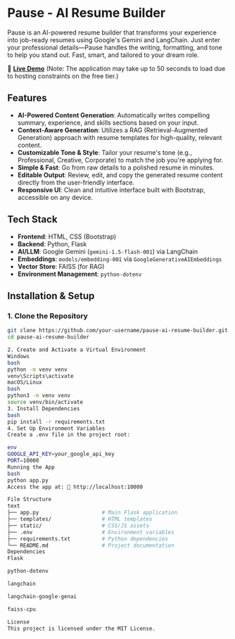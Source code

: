 # Pause - AI Resume Builder

Pause is an AI-powered resume builder that transforms your experience into job-ready resumes using Google's Gemini and LangChain. Just enter your professional details—Pause handles the writing, formatting, and tone to help you stand out. Fast, smart, and tailored to your dream role.

🔗 **[Live Demo](https://pause-33il.onrender.com/)** (Note: The application may take up to 50 seconds to load due to hosting constraints on the free tier.)

## Features

- **AI-Powered Content Generation**: Automatically writes compelling summary, experience, and skills sections based on your input.
- **Context-Aware Generation**: Utilizes a RAG (Retrieval-Augmented Generation) approach with resume templates for high-quality, relevant content.
- **Customizable Tone & Style**: Tailor your resume's tone (e.g., Professional, Creative, Corporate) to match the job you're applying for.
- **Simple & Fast**: Go from raw details to a polished resume in minutes.
- **Editable Output**: Review, edit, and copy the generated resume content directly from the user-friendly interface.
- **Responsive UI**: Clean and intuitive interface built with Bootstrap, accessible on any device.

## Tech Stack

- **Frontend**: HTML, CSS (Bootstrap)
- **Backend**: Python, Flask
- **AI/LLM**: Google Gemini (`gemini-1.5-flash-001`) via LangChain
- **Embeddings**: `models/embedding-001` via `GoogleGenerativeAIEmbeddings`
- **Vector Store**: FAISS (for RAG)
- **Environment Management**: `python-dotenv`

## Installation & Setup

### 1. Clone the Repository
```bash
git clone https://github.com/your-username/pause-ai-resume-builder.git
cd pause-ai-resume-builder

2. Create and Activate a Virtual Environment
Windows
bash
python -m venv venv
venv\Scripts\activate
macOS/Linux
bash
python3 -m venv venv
source venv/bin/activate
3. Install Dependencies
bash
pip install -r requirements.txt
4. Set Up Environment Variables
Create a .env file in the project root:

env
GOOGLE_API_KEY=your_google_api_key
PORT=10000
Running the App
bash
python app.py
Access the app at: 🔗 http://localhost:10000

File Structure
text
├── app.py                    # Main Flask application
├── templates/                # HTML templates
├── static/                   # CSS/JS assets
├── .env                      # Environment variables
├── requirements.txt          # Python dependencies
└── README.md                 # Project documentation
Dependencies
Flask

python-dotenv

langchain

langchain-google-genai

faiss-cpu

License
This project is licensed under the MIT License.
